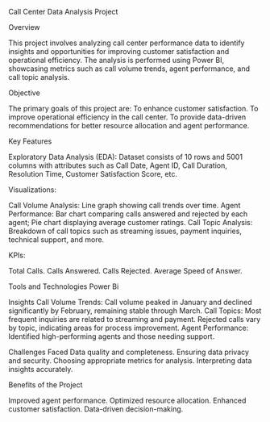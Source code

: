 Call Center Data Analysis Project

Overview

This project involves analyzing call center performance data to identify insights and opportunities for improving customer satisfaction and operational efficiency. The analysis is performed using Power BI, showcasing metrics such as call volume trends, agent performance, and call topic analysis.

Objective

The primary goals of this project are:
To enhance customer satisfaction.
To improve operational efficiency in the call center.
To provide data-driven recommendations for better resource allocation and agent performance.

Key Features

Exploratory Data Analysis (EDA):
Dataset consists of 10 rows and 5001 columns with attributes such as Call Date, Agent ID, Call Duration, Resolution Time, Customer Satisfaction Score, etc.

Visualizations:

Call Volume Analysis: Line graph showing call trends over time.
Agent Performance: Bar chart comparing calls answered and rejected by each agent; Pie chart displaying average customer ratings.
Call Topic Analysis: Breakdown of call topics such as streaming issues, payment inquiries, technical support, and more.

KPIs:

Total Calls.
Calls Answered.
Calls Rejected.
Average Speed of Answer.

Tools and Technologies
Power Bi

Insights
Call Volume Trends: Call volume peaked in January and declined significantly by February, remaining stable through March.
Call Topics: Most frequent inquiries are related to streaming and payment.
Rejected calls vary by topic, indicating areas for process improvement.
Agent Performance: Identified high-performing agents and those needing support.

Challenges Faced
Data quality and completeness.
Ensuring data privacy and security.
Choosing appropriate metrics for analysis.
Interpreting data insights accurately.

Benefits of the Project

Improved agent performance.
Optimized resource allocation.
Enhanced customer satisfaction.
Data-driven decision-making.



